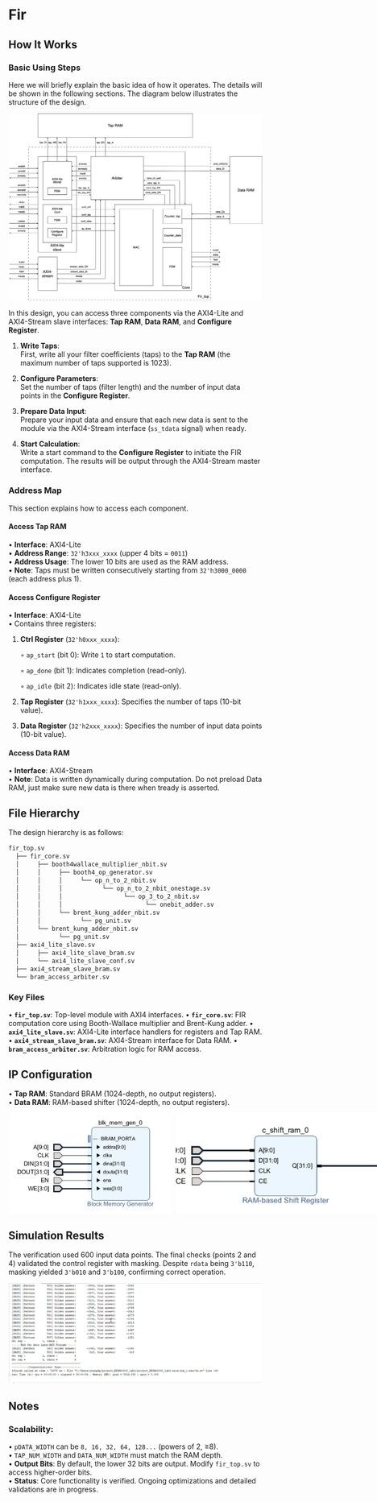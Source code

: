# Fir
## How It Works
### Basic Using Steps
Here we will briefly explain the basic idea of how it operates. The details will be shown in the following sections. The diagram below illustrates the structure of the design.

![Structure Diagram](png/diagram.jpg)

In this design, you can access three components via the AXI4-Lite and AXI4-Stream slave interfaces: **Tap RAM**, **Data RAM**, and **Configure Register**.

1. **Write Taps**:  
   First, write all your filter coefficients (taps) to the **Tap RAM** (the maximum number of taps supported is 1023).

2. **Configure Parameters**:  
   Set the number of taps (filter length) and the number of input data points in the **Configure Register**.

3. **Prepare Data Input**:  
   Prepare your input data and ensure that each new data is sent to the module via the AXI4-Stream interface (`ss_tdata` signal) when ready.

4. **Start Calculation**:  
   Write a start command to the **Configure Register** to initiate the FIR computation. The results will be output through the AXI4-Stream master interface.

### Address Map
This section explains how to access each component.

#### Access Tap RAM
• **Interface**: AXI4-Lite  
• **Address Range**: `32'h3xxx_xxxx` (upper 4 bits = `0011`)  
• **Address Usage**: The lower 10 bits are used as the RAM address.  
• **Note**: Taps must be written consecutively starting from `32'h3000_0000` (each address plus 1).

#### Access Configure Register
• **Interface**: AXI4-Lite  
• Contains three registers:
  1. **Ctrl Register** (`32'h0xxx_xxxx`):

       ◦ `ap_start` (bit 0): Write `1` to start computation.

       ◦ `ap_done` (bit 1): Indicates completion (read-only).

       ◦ `ap_idle` (bit 2): Indicates idle state (read-only).

  2. **Tap Register** (`32'h1xxx_xxxx`): Specifies the number of taps (10-bit value).

  3. **Data Register** (`32'h2xxx_xxxx`): Specifies the number of input data points (10-bit value).

#### Access Data RAM
• **Interface**: AXI4-Stream  
• **Note**: Data is written dynamically during computation. Do not preload Data RAM, just make sure new data is there when tready is asserted.

## File Hierarchy
The design hierarchy is as follows:

```
fir_top.sv
  ├── fir_core.sv
  │     ├── booth4wallace_multiplier_nbit.sv
  │     │     ├── booth4_op_generator.sv
  │     │     │     └── op_n_to_2_nbit.sv
  │     │     │           └── op_n_to_2_nbit_onestage.sv
  │     │     │                 └── op_3_to_2_nbit.sv
  │     │     │                       └── onebit_adder.sv
  │     │     └── brent_kung_adder_nbit.sv
  │     │           └── pg_unit.sv
  │     └── brent_kung_adder_nbit.sv
  │           └── pg_unit.sv
  ├── axi4_lite_slave.sv
  │     ├── axi4_lite_slave_bram.sv
  │     └── axi4_lite_slave_conf.sv
  ├── axi4_stream_slave_bram.sv
  └── bram_access_arbiter.sv
```

### Key Files
• **`fir_top.sv`**: Top-level module with AXI4 interfaces.
• **`fir_core.sv`**: FIR computation core using Booth-Wallace multiplier and Brent-Kung adder.
• **`axi4_lite_slave.sv`**: AXI4-Lite interface handlers for registers and Tap RAM.
• **`axi4_stream_slave_bram.sv`**: AXI4-Stream interface for Data RAM.
• **`bram_access_arbiter.sv`**: Arbitration logic for RAM access.

## IP Configuration
• **Tap RAM**: Standard BRAM (1024-depth, no output registers).  
• **Data RAM**: RAM-based shifter (1024-depth, no output registers).  

<div style="display: flex; gap: 10px; width: 100%;">
  <img src="png/tap_ram.png" alt="Tap RAM Structure" style="flex: 1; height: 200px; object-fit: cover;">
  <img src="png/data_ram.png" alt="Data RAM Structure" style="flex: 1; height: 200px; object-fit: cover;">
</div>

## Simulation Results
The verification used 600 input data points. The final checks (points 2 and 4) validated the control register with masking. Despite `rdata` being `3'b110`, masking yielded `3'b010` and `3'b100`, confirming correct operation.

![Simulation Result](png/Pass.png)

## Notes
### **Scalability**:  
• `pDATA_WIDTH` can be `8, 16, 32, 64, 128...` (powers of 2, ≥8).  
• `TAP_NUM_WIDTH` and `DATA_NUM_WIDTH` must match the RAM depth.  
• **Output Bits**: By default, the lower 32 bits are output. Modify `fir_top.sv` to access higher-order bits.  
• **Status**: Core functionality is verified. Ongoing optimizations and detailed validations are in progress.